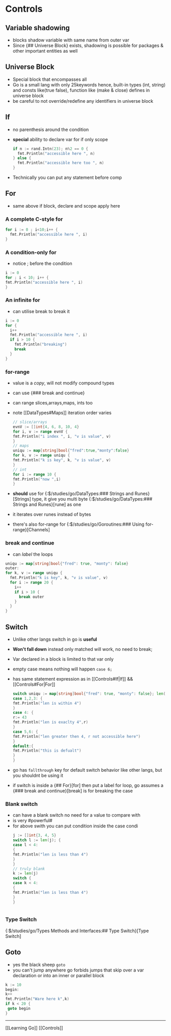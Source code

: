 # Controls

## Variable shadowing

- blocks shadow variable with same name from outer var
- Since {## Universe Block} exists, shadowing is possible for packages & other important entities as well

## Universe Block

- Special block that encompasses all
- Go is a small lang with only 25keywords hence,
  built-in types (int, string) and consts like(true false),
  function like (make & close) defines in universe block
- be careful to not override/redefine any identifiers in universe block

## If

- no parenthesis around the condition
- **special** ability to declare var for if only scope

  ```go
  if n := rand.Intn(23); n%2 == 0 {
    fmt.Println("accessible here ", n)
  } else {
    fmt.Println("accessible here too ", n)
  }

  ```

- Technically you can put any statement before comp

## For

- same above if block, declare and scope apply here

### A complete C-style for

```go
for i := 0 ; i<10;i++ {
  fmt.Println("accessible here ", i)
}
```

### A condition-only for

- notice ; before the condition

```go
i := 0
for ; i < 10; i++ {
fmt.Println("accessible here ", i)
}
```

### An infinite for

- can utilise break to break it

```go
i := 0
for {
  i++
  fmt.Println("accessible here ", i)
  if i > 10 {
    fmt.Println("breaking")
    break
  }
}
```

### for-range

- value is a _copy_, will not modify compound types
- can use {### break and continue}
- can range slices,arrays,maps, ints too
- note [[DataTypes#Maps]] iteration order varies

  ```go
  // slice/arrays
  evnV := []int{4, 6, 8, 10, 4}
  for i, v := range evnV {
  fmt.Println("i index ", i, "v is value", v)
  }
  // maps
  uniqu := map[string]bool{"fred":true,"monty":false}
  for k, v := range uniqu {
  fmt.Println("k is key", k, "v is value", v)
  }
  // int
  for i := range 10 {
  fmt.Println("now ",i)
  }
  ```

- **should** use for {:$/studies/go/DataTypes:### Strings and Runes}[Strings] type,
  it give you multi byte {:$/studies/go/DataTypes:### Strings and Runes}[rune] as one
- it iterates over runes instead of bytes
- there's also for-range for {:$/studies/go/Goroutines:### Using for-range}[Channels]

### break and continue

- can _label_ the loops

```go
uniqu := map[string]bool{"fred": true, "monty": false}
outer:
for k, v := range uniqu {
  fmt.Println("k is key", k, "v is value", v)
  for i := range 20 {
    i++
    if i > 10 {
      break outer
    }
  }
}
```

## Switch

- Unlike other langs switch in go is **useful**
- **Won't fall down** instead only matched will work,
  no need to break;
- Var declared in a block is limited to that var only
- empty case means nothing will happen
  `case 6;`
- has same statement expression as in [[Controls#If|If]] && [[Controls#For|For]]

  ```go
  switch uniqu := map[string]bool{"fred": true, "monty": false}; len(uniqu) {
  case 1,2,3: {
  fmt.Println("len is within 4")
  }
  case 4: {
  r:= 43
  fmt.Println("len is exaclty 4",r)
  }
  case 5,6: {
  fmt.Println("len greater then 4, r not accessible here")
  }
  default:{
  fmt.Println("this is defualt")
  }
  }
  ```

- go has `fallthrough` key for default switch behavior like other langs,
  but you shouldnt be using it
- if switch is inside a {## For}[for] then put a label for loop,
  go assumes a {### break and continue}[break] is for breaking the case

### Blank switch

- can have a blank switch no need for a value to compare with
- is very #powerful#
- for above swith you can put condition inside the case condi
  ```go
  j := []int{3, 4, 5}
  switch l := len(j); {
  case l < 4:
  {
  fmt.Println("len is less than 4")
  }
  }
  // truly blank
  k := len(j)
  switch {
  case k < 4:
  {
  fmt.Println("len is less than 4")
  }
  }
  ```

```

```

### Type Switch

{:$/studies/go/Types Methods and Interfaces:## Type Switch}[Type Switch]

## Goto

- yes the black sheep `goto`
- you can't jump anywhere go forbids jumps
  that skip over a var declaration or
  into an inner or parallel block

```go
k := 10
begin:
k++
fmt.Println("Ware here k",k)
if k < 20 {
 goto begin
}
```

---

[[Learning Go]]
[[Controls]]
